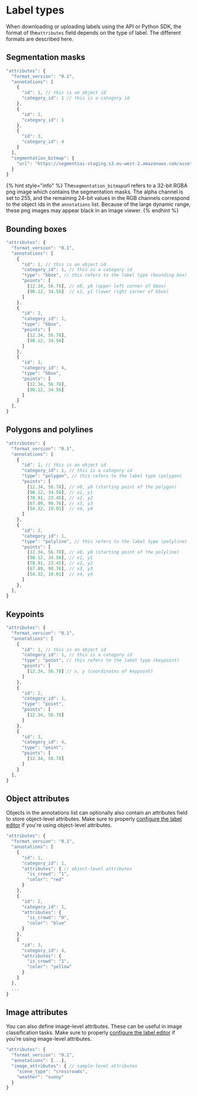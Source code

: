 # Label types

When downloading or uploading labels using the API or Python SDK, the format of the`attributes` field depends on the type of label. The different formats are described here.

## Segmentation masks

```javascript
"attributes": {
  "format_version": "0.1",
  "annotations": [
    {
      "id": 1, // this is an object id
      "category_id": 1 // this is a category id
    },
    {
      "id": 2, 
      "category_id": 1
    },
    {
      "id": 3, 
      "category_id": 4
    }
  ],
  "segmentation_bitmap": {
    "url": "https://segmentsai-staging.s3.eu-west-2.amazonaws.com/assets/davy/ddf55e99-1a6f-42d2-83e9-8657de3259a1.png"
  }
}
```

{% hint style="info" %}
The`segmentation_bitmap`url refers to a 32-bit RGBA png image which contains the segmentation masks. The alpha channel is set to 255, and the remaining 24-bit values in the RGB channels correspond to the object ids in the `annotations` list. Because of the large dynamic range, these png images may appear black in an image viewer.
{% endhint %}

## Bounding boxes

```javascript
"attributes": {
  "format_version": "0.1",
  "annotations": [
    {
      "id": 1, // this is an object id
      "category_id": 1, // this is a category id
      "type": "bbox", // this refers to the label type (bounding box)
      "points": [
        [12.34, 56.78], // x0, y0 (upper left corner of bbox)
        [90.12, 34.56]  // x1, y1 (lower right corner of bbox)
      ]
    },
    {
      "id": 2, 
      "category_id": 1,
      "type": "bbox",
      "points": [
        [12.34, 56.78],
        [90.12, 34.56]
      ]
    },
    {
      "id": 3, 
      "category_id": 4,
      "type": "bbox",
      "points": [
        [12.34, 56.78],
        [90.12, 34.56]
      ]
    }
  ],
}
```

## Polygons and polylines

```javascript
"attributes": {
  "format_version": "0.1",
  "annotations": [
    {
      "id": 1, // this is an object id
      "category_id": 1, // this is a category id
      "type": "polygon", // this refers to the label type (polygon)
      "points": [
        [12.34, 56.78], // x0, y0 (starting point of the polygon)
        [90.12, 34.56], // x1, y1
        [78.91, 23.45], // x2, y2
        [67.89, 98.76], // x3, y3
        [54.32, 10.01]  // x4, y4
      ]
    },
    {
      "id": 2, 
      "category_id": 1,
      "type": "polyline", // this refers to the label type (polyline)
      "points": [
        [12.34, 56.78], // x0, y0 (starting point of the polyline)
        [90.12, 34.56], // x1, y1
        [78.91, 23.45], // x2, y2
        [67.89, 98.76], // x3, y3
        [54.32, 10.01]  // x4, y4
      ]
    },
  ],
}
```

## Keypoints

```javascript
"attributes": {
  "format_version": "0.1",
  "annotations": [
    {
      "id": 1, // this is an object id
      "category_id": 1, // this is a category id
      "type": "point", // this refers to the label type (keypoint)
      "points": [
        [12.34, 56.78] // x, y (coordinates of keypoint)
      ]
    },
    {
      "id": 2, 
      "category_id": 1,
      "type": "point",
      "points": [
        [12.34, 56.78]
      ]
    },
    {
      "id": 3, 
      "category_id": 4,
      "type": "point",
      "points": [
        [12.34, 56.78]
      ]
    }
  ],
}
```

## Object attributes

Objects in the annotations list can optionally also contain an attributes field to store object-level attributes. Make sure to properly [configure the label editor](configure-label-editor.md) if you're using object-level attributes.

```javascript
"attributes": {
  "format_version": "0.1",
  "annotations": [
    {
      "id": 1, 
      "category_id": 1,
      "attributes": { // object-level attributes
        "is_crowd": "1",
        "color": "red"
      }
    },
    {
      "id": 2, 
      "category_id": 1,
      "attributes": {
        "is_crowd": "0",
        "color": "blue"
      }
    },
    {
      "id": 3, 
      "category_id": 4,
      "attributes": {
        "is_crowd": "1",
        "color": "yellow"
      }
    }
  ],
  ...
}
```

## Image attributes

You can also define image-level attributes. These can be useful in image classification tasks. Make sure to properly [configure the label editor](configure-label-editor.md) if you're using image-level attributes.

```javascript
"attributes": {
  "format_version": "0.1",
  "annotations": [...],
  "image_attributes": { // sample-level attributes
    "scene_type": "crossroads",
    "weather": "sunny"
  }
}
```

